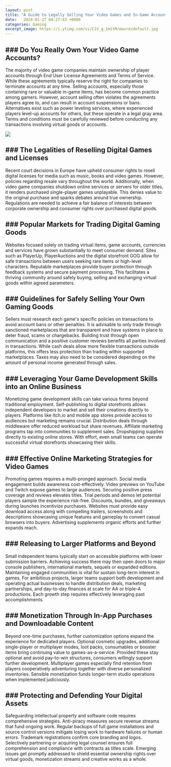 ```yaml
---
layout: post
title: "A Guide to Legally Selling Your Video Games and In-Game Accounts Online"
date:   2024-01-27 04:27:43 +0000
categories: Gaming
excerpt_image: https://i.ytimg.com/vi/C1V_g_1m1tM/maxresdefault.jpg
---
```


## ### Do You Really Own Your Video Game Accounts?
The majority of video game companies maintain ownership of player accounts through End User License Agreements and Terms of Service. While these agreements typically reserve the right for companies to terminate accounts at any time. Selling accounts, especially those containing rare or valuable in-game items, has become common practice among gamers. However, account selling often violates the agreements players agree to, and can result in account suspensions or bans. Alternatives exist such as power leveling services, where experienced players level-up accounts for others, but these operate in a legal gray area. Terms and conditions must be carefully reviewed before conducting any transactions involving virtual goods or accounts. 

![](https://i.ytimg.com/vi/C1V_g_1m1tM/maxresdefault.jpg)
## ### The Legalities of Reselling Digital Games and Licenses  
Recent court decisions in Europe have upheld consumer rights to resell digital licenses for media such as music, books and video games. However, policies regarding resale vary throughout the world. Additionally, when video game companies shutdown online services or servers for older titles, it renders purchased single-player games unplayable. This denies value to the original purchase and sparks debates around true ownership. Regulations are needed to achieve a fair balance of interests between corporate ownership and consumer rights over purchased digital goods.
## ### Popular Markets for Trading Digital Gaming Goods
Websites focused solely on trading virtual items, game accounts, currencies and services have grown substantially to meet consumer demand. Sites such as PlayerUp, PlayerAuctions and the digital storefront GOG allow for safe transactions between users seeking rare items or high-level characters. Reputable marketplaces provide buyer protection through feedback systems and secure payment processing. This facilitates a thriving community around safely buying, selling and exchanging virtual goods within agreed parameters.  
## ### Guidelines for Safely Selling Your Own Gaming Goods   
Sellers must research each game's specific policies on transactions to avoid account bans or other penalties. It is advisable to only trade through sanctioned marketplaces that are transparent and have systems in place to deter fraud, scams or chargebacks. Building trust through open communication and a positive customer reviews benefits all parties involved in transactions. While cash deals allow more flexible transactions outside platforms, this offers less protection than trading within supported marketplaces. Taxes may also need to be considered depending on the amount of personal income generated through sales.
## ### Leveraging Your Game Development Skills into an Online Business
Monetizing game development skills can take various forms beyond traditional employment. Self-publishing to digital storefronts allows independent developers to market and sell their creations directly to players. Platforms like Itch.io and mobile app stores provide access to audiences but marketing remains crucial. Distribution deals through middleware offer reduced workload but share revenues. Affiliate marketing programs tap into communities to supplement sales. Dropshipping supplies directly to existing online stores. With effort, even small teams can operate successful virtual storefronts showcasing their skills.
## ### Effective Online Marketing Strategies for Video Games
Promoting games requires a multi-pronged approach. Social media engagement builds awareness cost-effectively. Video previews on YouTube and Twitch expose games to large audiences. Securing positive press coverage and reviews elevates titles. Trial periods and demos let potential players sample the experience risk-free. Discounts, bundles, and giveaways during launches incentivize purchases. Websites must provide easy download access along with compelling trailers, screenshots and descriptions showcasing unique features and gameplay to convert casual browsers into buyers. Advertising supplements organic efforts and further expands reach.  
## ### Releasing to Larger Platforms and Beyond
Small independent teams typically start on accessible platforms with lower submission barriers. Achieving success there may then open doors to major console publishers, international markets, sequels or expanded editions. Maintaining engaged communities is vital for sustain long-term interest in games. For ambitious projects, larger teams support both development and operating actual businesses to handle distribution deals, marketing partnerships, and day-to-day finances at scale for AA or triple-A productions. Each growth step requires effectively leveraging past accomplishments.  
## ### Monetization Through In-App Purchases and Downloadable Content
Beyond one-time purchases, further customization options expand the experience for dedicated players. Optional cosmetic upgrades, additional single-player or multiplayer modes, loot packs, consumables or booster items bring continuing value to games-as-a-service. Provided these stay optional and avoid pay-to-win structures, consumers willingly support further development. Multiplayer games especially find retention from players cooperatively adventuring together with diverse personalized inventories. Sensible monetization funds longer-term studio operations when implemented judiciously.
## ### Protecting and Defending Your Digital Assets
Safeguarding intellectual property and software code requires comprehensive strategies. Anti-piracy measures secure revenue streams that fund ongoing work. Regular backups of full game installations and source control versions mitigate losing work to hardware failures or human errors. Trademark registrations confirm core branding and logos. Selectively partnering or acquiring legal counsel ensures full comprehension and compliance with contracts as titles scale. Emerging issues get promptly addressed to shield essential ownership rights over virtual goods, monetization streams and creative works as a whole.